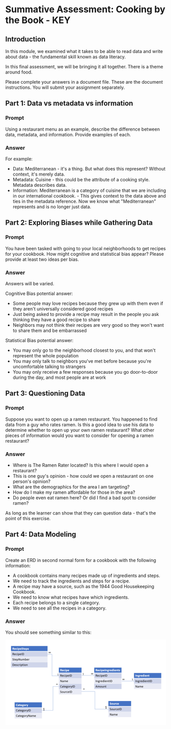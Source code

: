 # Summative Assessment: Cooking by the Book - KEY

## Introduction

In this module, we examined what it takes to be able to read data and write about data - the fundamental skill known as data literacy.

In this final assessment, we will be bringing it all together. There is a theme around food.

Please complete your answers in a document file. These are the document instructions. You will submit your assignment separately.

## Part 1: Data vs metadata vs information

### Prompt

Using a restaurant menu as an example, describe the difference between data, metadata, and information. Provide examples of each.

### Answer

For example:

- Data: Mediterranean - it's a thing. But what does this represent? Without context, it's merely data.
- Metadata: Cuisine - this could be the attribute of a cooking style. Metadata describes data.
- Information: Mediterranean is a category of cuisine that we are including in our international cookbook. - This gives context to the data above and ties in the metadata reference. Now we know what "Mediterranean" represents and is no longer just data.

## Part 2: Exploring Biases while Gathering Data

### Prompt

You have been tasked with going to your local neighborhoods to get recipes for your cookbook. How might cognitive and statistical bias appear? Please provide at least two ideas per bias.

### Answer

Answers will be varied.

Cognitive Bias potential answer:
- Some people may love recipes because they grew up with them even if they aren't universally considered good recipes
- Just being asked to provide a recipe may result in the people you ask thinking they have a good recipe to share
- Neighbors may not think their recipes are very good so they won't want to share them and be embarrassed

Statistical Bias potential answer:
- You may only go to the neighborhood closest to you, and that won't represent the whole population
- You may only talk to neighbors you've met before because you're uncomfortable talking to strangers
- You may only receive a few responses because you go door-to-door during the day, and most people are at work

## Part 3: Questioning Data

### Prompt

Suppose you want to open up a ramen restaurant. You happened to find data from a guy who rates ramen. Is this a good idea to use his data to determine whether to open up your own ramen restaurant? What other pieces of information would you want to consider for opening a ramen restaurant? 

### Answer

- Where is The Ramen Rater located? Is this where I would open a restaurant?
- This is one guy's opinion - how could we open a restaurant on one person's opinion?
- What are the demographics for the area I am targeting?
- How do I make my ramen affordable for those in the area?
- Do people even eat ramen here? Or did I find a bad spot to consider ramen?

As long as the learner can show that they can question data - that's the point of this exercise.

## Part 4: Data Modeling

### Prompt

Create an ERD in second normal form for a cookbook with the following information:

- A cookbook contains many recipes made up of ingredients and steps. 
- We need to track the ingredients and steps for a recipe.
- A recipe may have a source, such as the 1944 Good Housekeeping Cookbook.
- We need to know what recipes have which ingredients.
- Each recipe belongs to a single category.
- We need to see all the recipes in a category.

### Answer

You should see something similar to this:

![Cookbook ERD](assets/images/Cookbook.png)

